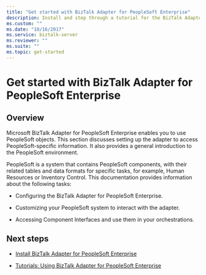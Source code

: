 ```yaml
---
title: "Get started with BizTalk Adapter for PeopleSoft Enterprise"
description: Install and step through a tutorial for the BizTalk Adapter for PeopleSoft Enterprise in BizTalk Server
ms.custom: ""
ms.date: "10/16/2017"
ms.service: biztalk-server
ms.reviewer: ""
ms.suite: ""
ms.topic: get-started
---
```

# Get started with BizTalk Adapter for PeopleSoft Enterprise

## Overview
Microsoft BizTalk Adapter for PeopleSoft Enterprise enables you to use PeopleSoft objects. This section discusses setting up the adapter to access PeopleSoft-specific information. It also provides a general introduction to the PeopleSoft environment.  
  
 PeopleSoft is a system that contains PeopleSoft components, with their related tables and data formats for specific tasks, for example, Human Resources or Inventory Control. This documentation provides information about the following tasks:  
  
-   Configuring the BizTalk Adapter for PeopleSoft Enterprise.  
  
-   Customizing your PeopleSoft system to interact with the adapter.  
  
-   Accessing Component Interfaces and use them in your orchestrations.  
  
  
## Next steps
  
-   [Install BizTalk Adapter for PeopleSoft Enterprise](../core/installing-biztalk-adapter-for-peoplesoft-enterprise.md)  
  
-   [Tutorials: Using BizTalk Adapter for PeopleSoft Enterprise](../core/tutorials-using-biztalk-adapter-for-peoplesoft-enterprise.md)
